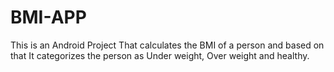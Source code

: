 # BMI-APP
This is an Android Project That calculates the BMI of a person and based on that It categorizes the person as Under weight, Over weight and healthy.
